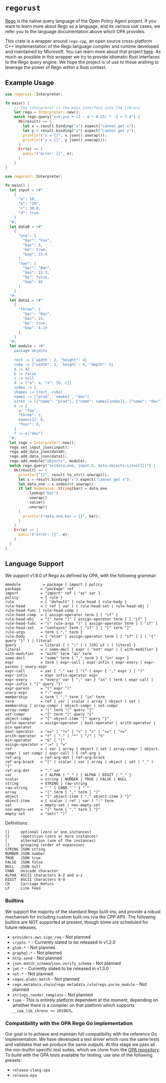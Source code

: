 # `regorust`

[Rego](https://www.openpolicyagent.org/docs/latest/policy-language/)
is the native query language of the Open Policy Agent project. If you want to
learn more about Rego as a language, and its various use cases, we refer
you to the language documentation above which OPA provides.

This crate is a wrapper around `rego-cpp`, an open source cross-platform C++
implementation of the Rego language compiler and runtime developed and maintained
by Microsoft. You can learn more about that project
[here](https://github.com/microsoft/rego-cpp). As much as possible in this
wrapper we try to provide idiomatic Rust interfaces to the Rego query engine.
We hope the project is of use to those wishing to leverage the power of Rego
within a Rust context.

## Example Usage

```rust
use regorust::Interpreter;

fn main() {
    // The Interpreter is the main interface into the library
    let rego = Interpreter::new();
    match rego.query("x=5;y=x + (2 - 4 * 0.25) * -3 + 7.4") {
      Ok(result) => {
        let x = result.binding("x").expect("cannot get x");
        let y = result.binding("y").expect("cannot get y");
        println!("x = {}", x.json().unwrap());
        println!("y = {}", y.json().unwrap());
      }
      Err(e) => {
        panic!("error: {}", e);
      }
    }
}
```

```rust
use regorust::Interpreter;

fn main() {
  let input = r#"
    {
      "a": 10,
      "b": "20",
      "c": 30.0,
      "d": true
    }
  "#;
  let data0 = r#"
    {
      "one": {
        "bar": "Foo",
        "baz": 5,
        "be": true,
        "bop": 23.4
      },
      "two": {
        "bar": "Bar",
        "baz": 12.3,
        "be": false,
        "bop": 42
      }
    }
  "#;
  let data1 = r#"
    {
      "three": {
        "bar": "Baz",
        "baz": 15,
        "be": true,
        "bop": 4.23
      }
    }        
  "#;
  let module = r#"
    package objects
 
    rect := {`width`: 2, "height": 4}
    cube := {"width": 3, `height`: 4, "depth": 5}
    a := 42
    b := false
    c := null
    d := {"a": a, "x": [b, c]}
    index := 1
    shapes := [rect, cube]
    names := ["prod", `smoke1`, "dev"]
    sites := [{"name": "prod"}, {"name": names[index]}, {"name": "dev"}]
    e := {
      a: "foo",
      "three": c,
      names[2]: b,
      "four": d,
    }
    f := e["dev"]                
  "#;
  let rego = Interpreter::new();
  rego.set_input_json(input);
  rego.add_data_json(data0);
  rego.add_data_json(data1);
  rego.add_module("objects", module);
  match rego.query("x=[data.one, input.b, data.objects.sites[1]]") {
    Ok(result) => {
      println!("{}", result.to_str().unwrap());
      let x = result.binding("x").expect("cannot get x");
      let data_one = x.index(0).unwrap();
      if let NodeValue::String(bar) = data_one
          .lookup("bar")
          .unwrap()
          .value()
          .unwrap()
      {
        println!("data.one.bar = {}", bar);
      }
    }
    Err(e) => {
      panic!("error: {}", e);
    }
  }
}
```

## Language Support

We support v1.8.0 of Rego as defined by OPA, with the following grammar:

```ebnf
mmodule          = package { import } policy
package         = "package" ref
import          = "import" ref [ "as" var ]
policy          = { rule }
rule            = [ "default" ] rule-head { rule-body }
rule-head       = ( ref | var ) ( rule-head-set | rule-head-obj | rule-head-func | rule-head-comp )
rule-head-comp  = [ assign-operator term ] [ "if" ]
rule-head-obj   = "[" term "]" [ assign-operator term ] [ "if" ]
rule-head-func  = "(" rule-args ")" [ assign-operator term ] [ "if" ]
rule-head-set   = "contains" term [ "if" ] | "[" term "]"
rule-args       = term { "," term }
rule-body       = [ "else" [ assign-operator term ] [ "if" ] ] ( "{" query "}" ) | literal
query           = literal { ( ";" | ( [CR] LF ) ) literal }
literal         = ( some-decl | expr | "not" expr ) { with-modifier }
with-modifier   = "with" term "as" term
some-decl       = "some" term { "," term } { "in" expr }
expr            = term | expr-call | expr-infix | expr-every | expr-parens | unary-expr
expr-call       = var [ "." var ] "(" [ expr { "," expr } ] ")"
expr-infix      = expr infix-operator expr
expr-every      = "every" var { "," var } "in" ( term | expr-call | expr-infix ) "{" query "}"
expr-parens     = "(" expr ")"
unary-expr      = "-" expr
membership      = term [ "," term ] "in" term
term            = ref | var | scalar | array | object | set | membership | array-compr | object-compr | set-compr
array-compr     = "[" term "|" query "]"
set-compr       = "{" term "|" query "}"
object-compr    = "{" object-item "|" query "}"
infix-operator  = assign-operator | bool-operator | arith-operator | bin-operator
bool-operator   = "==" | "!=" | "<" | ">" | ">=" | "<="
arith-operator  = "+" | "-" | "*" | "/" | "%"
bin-operator    = "&" | "|"
assign-operator = ":=" | "="
ref             = ( var | array | object | set | array-compr | object-compr | set-compr | expr-call ) { ref-arg }
ref-arg         = ref-arg-dot | ref-arg-brack
ref-arg-brack   = "[" ( scalar | var | array | object | set | "_" ) "]"
ref-arg-dot     = "." var
var             = ( ALPHA | "_" ) { ALPHA | DIGIT | "_" }
scalar          = string | NUMBER | TRUE | FALSE | NULL
string          = STRING | raw-string
raw-string      = "`" { CHAR-"`" } "`"
array           = "[" term { "," term } "]"
object          = "{" object-item { "," object-item } "}"
object-item     = ( scalar | ref | var ) ":" term
set             = empty-set | non-empty-set
non-empty-set   = "{" term { "," term } "}"
empty-set       = "set(" ")"
```

Definitions:
```
[]     optional (zero or one instances)
{}     repetition (zero or more instances)
|      alternation (one of the instances)
()     grouping (order of expansion)
STRING JSON string
NUMBER JSON number
TRUE   JSON true
FALSE  JSON false
NULL   JSON null
CHAR   Unicode character
ALPHA  ASCII characters A-Z and a-z
DIGIT  ASCII characters 0-9
CR     Carriage Return
LF     Line Feed
```

### Builtins

We support the majority of the standard Rego built-ins, and provide a robust
mechanism for including custom built-ins (via the CPP API). The following builtins
are NOT supported at present, though some are scheduled for future releases.

- `providers.aws.sign_req` - Not planned
- `crypto.*` - Currently slated to be released in v1.2.0
- `glob.*` - Not planned
- `graphql.*` - Not planned
- `http.send` - Not planned
- `json.match_schema`/`json.verify_schema` - Not planned
- `jwt.*` - Currently slated to be released in v1.3.0
- `net.*` - Not planned
- `regex.globs_match` - Not planned
- `rego.metadata.chain`/`rego.metadata.rule`/`rego.parse_module` - Not planned
- `strings.render_template` - Not planned
- `time` - This is entirely platform dependent at the moment, depending on whether
           there is a compiler on that platform which supports `__cpp_lib_chrono >= 201907L`.


### Compatibility with the OPA Rego Go implementation

Our goal is to achieve and maintain full compatibility with the reference Go
implementation. We have developed a test driver which runs the same tests
and validates that we produce the same outputs. At this stage we pass all
the non-builtin specific test suites, which we clone from the
[OPA repository](https://github.com/open-policy-agent/opa/tree/main/test/cases/testdata).
To build with the OPA tests available for testing, use one of the following presets:
- `release-clang-opa`
- `release-opa`